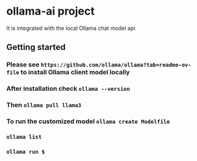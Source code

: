# ollama-ai project
It is integrated with the local Ollama chat model api

## Getting started

### Please see `https://github.com/ollama/ollama?tab=readme-ov-file` to install Ollama client model locally
### After installation check `ollama --version`
### Then `ollama pull llama3`
### To run the customized model `ollama create Modelfile`
### `ollama list`
### `ollama run $`



